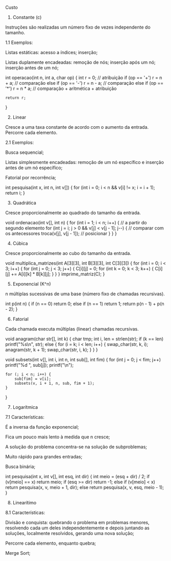 Custo

1. Constante (c)

Instruções são realizadas um número fixo de vezes independente do tamanho.

1.1 Exemplos:

Listas estáticas: acesso a índices; inserção;

Listas duplamente encadeadas: remoção de nós; inserção após um nó; inserção antes de um nó;

int operacao(int n, int a, char op) {
    int r = 0; // atribuição
    if (op == '+')
        r = n + a; // comparação
    else if (op == '-')
        r = n - a; // comparação
    else if (op == '*')
        r = n * a; // comparação + aritmética + atribuição
    
    return r;
}

2. Linear

Cresce a uma taxa constante de acordo com o aumento da entrada. Percorre cada elemento.

2.1 Exemplos:

Busca sequencial;

Listas simplesmente encadeadas: remoção de um nó específico e inserção antes de um nó específico;

Fatorial por recorrência;

int pesquisa(int x, int n, int v[]) {
    for (int i = 0; i < n && v[i] != x; i = i + 1);
    return i;
}

3. Quadrática

Cresce proporcionalmente ao quadrado do tamanho da entrada.

void ordenacao(int v[], int n) {
    for (int i = 1; i < n; i++) { // a partir do segundo elemento
        for (int j = i; j > 0 && v[j] < v[j - 1]; j--) { // comparar com os antecessores
            troca(v[j], v[j - 1]); // posicionar
        }
    }
}

4. Cúbica

Cresce proporcionalmente ao cubo do tamanho da entrada.

void multiplica_matrizes(int A[3][3], int B[3][3], int C[3][3]) {
    for (int i = 0; i < 3; i++) {
        for (int j = 0; j < 3; j++) {
            C[i][j] = 0;
            for (int k = 0; k < 3; k++) {
                C[i][j] += A[i][k] * B[k][j];
            }
        }
    }
    imprime_matriz(C);
}

5. Exponencial (K^n)

n múltiplas sucessivas de uma base (número fixo de chamadas recursivas).

int p(int n) {
    if (n == 0) return 0;
    else if (n == 1) return 1;
    return p(n - 1) + p(n - 2);
}

6. Fatorial

Cada chamada executa múltiplas (linear) chamadas recursivas.

void anagram(char str[], int k) {
    char tmp;
    int i, len = strlen(str);
    if (k == len)
        printf("%s\n", str);
    else {
        for (i = k; i < len; i++) {
            swap_char(str, k, i);
            anagram(str, k + 1);
            swap_char(str, i, k);
        }
    }
}

void subsets(int v[], int i, int n, int sub[], int fim) {
    for (int j = 0; j < fim; j++)
        printf("%d ", sub[j]);
    printf("\n");

    for (; i < n; i++) {
        sub[fim] = v[i];
        subsets(v, i + 1, n, sub, fim + 1);
    }
}

7. Logarítmica

7.1 Características:

É a inversa da função exponencial;

Fica um pouco mais lento à medida que n cresce;

A solução do problema concentra-se na solução de subproblemas;

Muito rápido para grandes entradas;

Busca binária;

int pesquisa(int x, int v[], int esq, int dir) {
    int meio = (esq + dir) / 2;
    if (v[meio] == x) return meio;
    if (esq >= dir) return -1;
    else if (v[meio] < x)
        return pesquisa(x, v, meio + 1, dir);
    else
        return pesquisa(x, v, esq, meio - 1);
}

8. Linearítimo

8.1 Características:

Divisão e conquista: quebrando o problema em problemas menores, resolvendo cada um deles independentemente e depois juntando as soluções, localmente resolvidos, gerando uma nova solução;

Percorre cada elemento, enquanto quebra;

Merge Sort;

